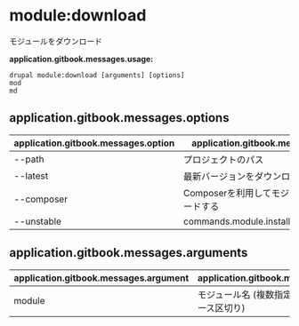 # module:download
モジュールをダウンロード

**application.gitbook.messages.usage:**
```
drupal module:download [arguments] [options]
mod
md
```

## application.gitbook.messages.options
application.gitbook.messages.option | application.gitbook.messages.details
-------|-------------
--path | プロジェクトのパス
--latest | 最新バージョンをダウンロードする
--composer | Composerを利用してモジュールをダウンロードする
--unstable | commands.module.install.options.unstable

## application.gitbook.messages.arguments
application.gitbook.messages.argument | application.gitbook.messages.details
---------|-------------
module | モジュール名 (複数指定する場合はスペース区切り)
